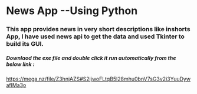 # News App --Using Python
### This app provides news in very short descriptions like inshorts App, I have used news api to get the data and used Tkinter to build its GUI.
##### Downlaod the exe file and double click it run automatically from the below link : 
https://mega.nz/file/Z3hnjAZS#S2ijwoFLtqB5l28mhu0bnV7sG3v2i3YuuDywaflMa3o
